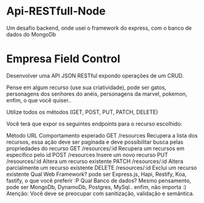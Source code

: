 # Api-RESTfull-Node
Um desafio backend, onde usei o framework do express, com o banco de dados do MongoDb

# Empresa Field Control
Desenvolver uma API JSON RESTful expondo operações de um CRUD.

Pense em algum recurso (use sua criatividade), pode ser gatos, personagens dos senhores do anéis, personagens da marvel, pokemon, enfim, o que você quiser..

Utilize todos os métodos (GET, POST, PUT, PATCH, DELETE)

Você terá que expor os seguintes endpoints para o recurso escolhido:

Método	URL	Comportamento esperado
GET	/resources	Recupera a lista dos recursos, essa ação deve ser paginada e deve possibilitar busca pelas propriedades do recurso
GET	/resources/:id	Recupera um recursos em especifico pelo id
POST	/resources	Insere um novo recurso
PUT	/resources/:id	Altera um recurso existente
PATCH	/resources/:id	Altera parcialmente um recurso existente
DELETE	/resources/:id	Exclui um recurso existente
Qual Web Framework? pode ser Express.js, Hapi, Restify, Koa, fastify, o que você preferir :P
Qual Banco de dados? Mesmo pensamento, pode ser MongoDb, DynamoDb, Postgres, MySql.. enfim, não importa :)
Atenção: Você deve se preocupar com sanitização, validação e semântica.
